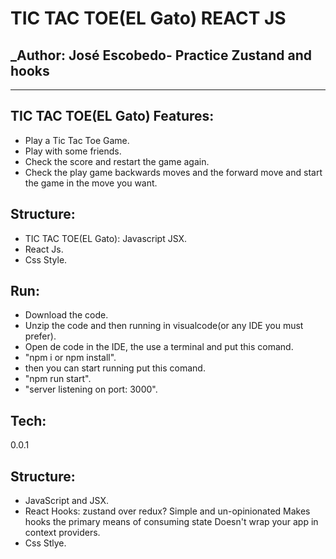 # TIC TAC TOE(EL Gato) REACT JS
## _Author: José Escobedo- Practice Zustand and hooks

-------

##  TIC TAC TOE(EL Gato) Features:

- Play a Tic Tac Toe Game.
- Play with some friends.
- Check the score and restart the game again.
- Check the play game backwards moves and the forward move and start the game in the move you want.

## Structure:

- TIC TAC TOE(EL Gato): Javascript JSX.
- React Js.
- Css Style. 

## Run:

- Download the code.
- Unzip the code and then running in visualcode(or any IDE you must prefer).
- Open de code in the IDE, the use a terminal and put this comand.
- "npm i or npm install".
- then you can start running put this comand.
- "npm run start".
- "server listening on port: 3000".

## Tech: 
0.0.1

## Structure:

- JavaScript and JSX.
- React Hooks: zustand over redux?
Simple and un-opinionated
Makes hooks the primary means of consuming state
Doesn't wrap your app in context providers.
- Css Stlye.


